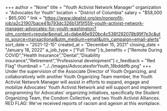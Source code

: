 +++
author = "None"
title = "Youth Activist Network Manager"
organization = "Advocates for Youth"
location = "District of Columbia"
salary = "$58,000 - $65,000 "
link = "https://www.idealist.org/en/nonprofit-job/a2c21907bace41b793dc326b13f5f559-youth-activist-network-manager-advocates-for-youth-washington?utm_content=regular&email_id=dabe46e920bc4c538f292078b99f7e3c&utm_source=transactional&utm_medium=email&utm_campaign=email-alerts"
sort_date = "2021-12-15"
created_at = "December 15, 2021"
closing_date = "January 18, 2022"
a_job_type = ["Full Time"]
b_benefits = ["Remote During COVID","Health Insurance","Dental","Disability insurance","Retirement","Professional development"]
c_feedback = "Red Flag"
thumbnail = "../../images/AdvocatesforYouth_18bdddfb.png"
+++
Under the supervision of the Associate Director of Youth Organizing, and collaboratively with another Youth Organizing Team member, the Youth Activist Network Manager will assist in efforts to expand, engage and mobilize Advocates’ Youth Activist Network and will support and implement programming for Advocates’ organizing initiatives, specifically the Student Organizing Team, the Condom Collective, and two Youth Activist Alliances. RED FLAG: We've received reports of racism and ageism at this workplace.